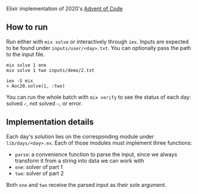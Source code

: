Elixir implementation of 2020's [Advent of Code](adventofcode.com)

## How to run

Run either with `mix solve` or interactively through `iex`. Inputs are expected to be found under `inputs/user/<day>.txt`. You can optionally pass the path to the input file.

```
mix solve 1 one
mix solve 1 two inputs/demo/2.txt
```
```
iex -S mix
> Aoc20.solve(1, :two)
```

You can run the whole batch with `mix verify` to see the status of each day: solved `✓`, not solved `—`, or error.

## Implementation details

Each day's solution lies on the corresponding module under `lib/days/<day>.ex`. Each of those modules must implement three functions:
* `parse`: a convenience function to parse the input, since we always transform it from a string into data we can work with
* `one`: solver of part 1
* `two`: solver of part 2

Both `one` and `two` receive the parsed input as their sole argument.